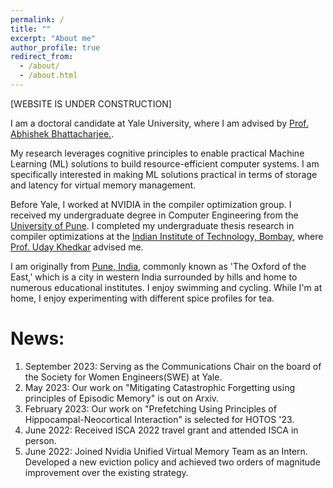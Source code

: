```yaml
---
permalink: /
title: ""
excerpt: "About me"
author_profile: true
redirect_from: 
  - /about/
  - /about.html
---
```

[WEBSITE IS UNDER CONSTRUCTION]

I am a doctoral candidate at Yale University, where I am advised by [Prof. Abhishek Bhattacharjee.](https://www.cs.yale.edu/homes/abhishek/). 

My research leverages cognitive principles to enable practical Machine Learning (ML) solutions to build resource-efficient computer systems. I am specifically interested in making ML solutions practical in terms of storage and latency for virtual memory management.

Before Yale, I worked at NVIDIA in the compiler optimization group. I received my undergraduate degree in Computer Engineering from the [University of Pune](http://www.unipune.ac.in/). I completed my undergraduate thesis research in compiler optimizations at the [Indian Institute of Technology, Bombay](https://www.iitb.ac.in/), where [Prof. Uday Khedkar](https://www.cse.iitb.ac.in/~uday/) advised me.

I am originally from [Pune, India](https://pune.gov.in/), commonly known as 'The Oxford of the East,' which is a city in western India surrounded by hills and home to numerous educational institutes. 
I enjoy swimming and cycling. While I'm at home, I enjoy experimenting with different spice profiles for tea.


News:
======
1.  September 2023: Serving as the Communications Chair on the board of the Society for Women Engineers(SWE) at Yale.
2.  May 2023: Our work on "Mitigating Catastrophic Forgetting using principles of Episodic Memory" is out on Arxiv.
3.  February 2023: Our work on "Prefetching Using Principles of Hippocampal-Neocortical Interaction" is selected for HOTOS '23.
4.  June 2022: Received ISCA 2022 travel grant and attended ISCA in person.
5.  June 2022: Joined Nvidia Unified Virtual Memory Team as an Intern. Developed a new eviction policy and achieved two orders of magnitude improvement over the existing strategy.
